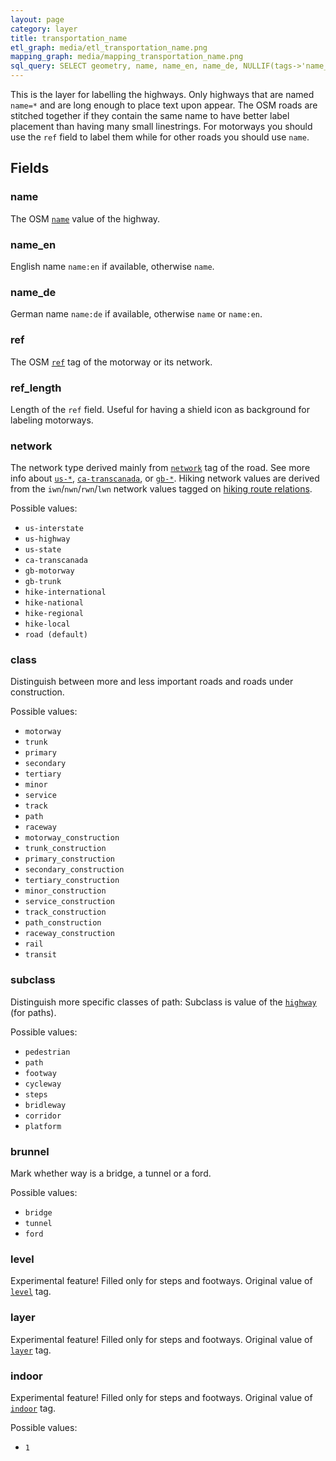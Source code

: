 ```yaml
---
layout: page
category: layer
title: transportation_name
etl_graph: media/etl_transportation_name.png
mapping_graph: media/mapping_transportation_name.png
sql_query: SELECT geometry, name, name_en, name_de, NULLIF(tags->'name_int', '') AS "name_int", NULLIF(tags->'name:latin', '') AS "name:latin", NULLIF(tags->'name:nonlatin', '') AS "name:nonlatin", ref, ref_length, network::text, class::text, subclass, brunnel, layer, level, indoor FROM layer_transportation_name(ST_SetSRID('BOX3D(-20037508.34 -20037508.34, 20037508.34 20037508.34)'::box3d, 3857 ), 14)
---
```

This is the layer for labelling the highways. Only highways that are named `name=*` and are long enough
to place text upon appear. The OSM roads are stitched together if they contain the same name
to have better label placement than having many small linestrings.
For motorways you should use the `ref` field to label them while for other roads you should use `name`.

## Fields

### name

The OSM [`name`](http://wiki.openstreetmap.org/wiki/Highways#Names_and_references) value of the highway.

### name_en

English name `name:en` if available, otherwise `name`.

### name_de

German name `name:de` if available, otherwise `name` or `name:en`.

### ref

The OSM [`ref`](http://wiki.openstreetmap.org/wiki/Key:ref) tag of the motorway or its network.

### ref_length

Length of the `ref` field. Useful for having a shield icon as background for labeling motorways.

### network

The network type derived mainly from [`network`](http://wiki.openstreetmap.org/wiki/Key:network) tag of the road.
See more info about [`us-*`](http://wiki.openstreetmap.org/wiki/Road_signs_in_the_United_States),
[`ca-transcanada`](https://en.wikipedia.org/wiki/Trans-Canada_Highway),
or [`gb-*`](http://wiki.openstreetmap.org/wiki/United_Kingdom_Tagging_Guidelines#UK_roads).
Hiking network values are derived from the `iwn`/`nwn`/`rwn`/`lwn` network values tagged on 
[hiking route relations](https://wiki.openstreetmap.org/wiki/Tag:route=hiking).

Possible values:

- `us-interstate`
- `us-highway`
- `us-state`
- `ca-transcanada`
- `gb-motorway`
- `gb-trunk`
- `hike-international`
- `hike-national`
- `hike-regional`
- `hike-local`
- `road (default)`


### class

Distinguish between more and less important roads and roads under construction.

Possible values:

- `motorway`
- `trunk`
- `primary`
- `secondary`
- `tertiary`
- `minor`
- `service`
- `track`
- `path`
- `raceway`
- `motorway_construction`
- `trunk_construction`
- `primary_construction`
- `secondary_construction`
- `tertiary_construction`
- `minor_construction`
- `service_construction`
- `track_construction`
- `path_construction`
- `raceway_construction`
- `rail`
- `transit`


### subclass

Distinguish more specific classes of path:
Subclass is value of the
[`highway`](http://wiki.openstreetmap.org/wiki/Key:highway) (for paths).

Possible values:

- `pedestrian`
- `path`
- `footway`
- `cycleway`
- `steps`
- `bridleway`
- `corridor`
- `platform`


### brunnel

Mark whether way is a bridge, a tunnel or a ford.

Possible values:

- `bridge`
- `tunnel`
- `ford`


### level

Experimental feature! Filled only for steps and footways. Original
value of [`level`](http://wiki.openstreetmap.org/wiki/Key:level) tag.

### layer

Experimental feature! Filled only for steps and footways. Original
value of [`layer`](http://wiki.openstreetmap.org/wiki/Key:layer) tag.

### indoor

Experimental feature! Filled only for steps and footways. Original
value of [`indoor`](http://wiki.openstreetmap.org/wiki/Key:indoor) tag.

Possible values:

- `1`





